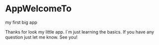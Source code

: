 # AppWelcomeTo
my first big app

Thanks for look my little app. I´m just learning the basics. If you have any question just let me know. See you!
